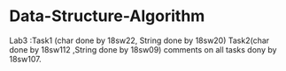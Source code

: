 # Data-Structure-Algorithm
Lab3 :Task1 (char done by 18sw22, String done by 18sw20) Task2(char done by 18sw112 ,String done by 18sw09) comments on all tasks dony by 18sw107.
